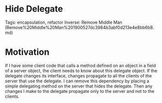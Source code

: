 # Hide Delegate

Tags: encapsulation, refactor
Inverse: Remove Middle Man  (Remove%20Middle%20Man%201900527dc3984b3abf0d213e4e8bb6b8.md)

# Motivation

If I have some client code that calls a method defined on an object in a field of a server object, the client needs to know about this delegate object. If the delegate changes its interface, changes propagate to all the clients of the server that use the delegate. I can remove this dependency by placing a simple delegating method on the server that hides the delegate. Then any changes I make to the delegate propagate only to the server and not to the clients.